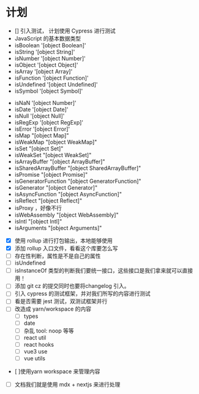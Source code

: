# 计划

- [] 引入测试， 计划使用 Cypress 进行测试
- JavaScript 的基本数据类型
- isBoolean '[object Boolean]'
- isString '[object String]'
- isNumber '[object Number]'
- isObject '[object Object]'
- isArray '[object Array]'
- isFunction  '[object Function]'
- isUndefined '[object Undefined]'
- isSymbol '[object Symbol]'
<!-- - isBigInt ? -->
- isNaN '[object Number]'
- isDate '[object Date]'
- isNull '[object Null]'
- isRegExp '[object RegExp]'
- isError '[object Error]'
- isMap "[object Map]"
- isWeakMap "[object WeakMap]"
- isSet "[object Set]"
- isWeakSet "[object WeakSet]"
- isArrayBuffer "[object ArrayBuffer]"
- isSharedArrayBuffer "[object SharedArrayBuffer]"
- isPromise "[object Promise]"
- isGeneratorFunction "[object GeneratorFunction]"
- isGenerator "[object Generator]"
- isAsyncFunction "[object AsyncFunction]"
- isReflect "[object Reflect]"
- isProxy ，好像不行
- isWebAssembly "[object WebAssembly]"
- isIntl "[object Intl]"
- isArguments "[object Arguments]"

- [x] 使用 rollup 进行打包输出，本地能够使用
- [x] 添加 rollup 入口文件，看看这个库要怎么写
- [ ] 存在性判断，属性是不是自己的属性
- [ ] isUndefined
- [ ] isInstanceOf 类型的判断我们要统一接口，这些接口是我们拿来就可以直接用！
- [ ] 添加 git cz 的提交同时也要将changelog 引入。
- [ ] 引入 cypress 的测试框架，并对我们所写的内容进行测试
- [ ] 看是否需要 jest 测试，双测试框架并行
- [ ] 改造成 yarn/workspace 的内容
  - [ ] types
  - [ ] date
  - [ ] 杂乱 tool: noop  等等
  - [ ] react util
  - [ ] react hooks
  - [ ] vue3 use
  - [ ] vue utils
- [ ]使用yarn workspace 来管理内容
- [ ] 文档我们就是使用 mdx + nextjs 来进行处理
